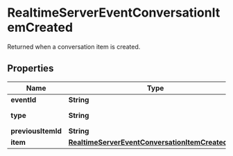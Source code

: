 

# RealtimeServerEventConversationItemCreated

Returned when a conversation item is created.

## Properties

| Name | Type | Description | Notes |
|------------ | ------------- | ------------- | -------------|
|**eventId** | **String** | The unique ID of the server event. |  |
|**type** | **String** | The event type, must be \&quot;conversation.item.created\&quot;. |  |
|**previousItemId** | **String** | The ID of the preceding item. |  |
|**item** | [**RealtimeServerEventConversationItemCreatedItem**](RealtimeServerEventConversationItemCreatedItem.md) |  |  |



